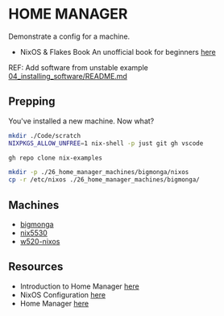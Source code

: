 # HOME MANAGER

Demonstrate a config for a machine.  

- NixOS & Flakes Book An unofficial book for beginners [here](https://nixos-and-flakes.thiscute.world/)

REF: Add software from unstable example [04_installing_software/README.md](../04_installing_software/README.md)  

## Prepping

You've installed a new machine. Now what?

```sh
mkdir ./Code/scratch
NIXPKGS_ALLOW_UNFREE=1 nix-shell -p just git gh vscode

gh repo clone nix-examples

mkdir -p ./26_home_manager_machines/bigmonga/nixos
cp -r /etc/nixos ./26_home_manager_machines/bigmonga/
```

## Machines

- [bigmonga](./bigmonga/README.md)
- [nix5530](./nix5530/README.md)
- [w520-nixos](./w520-nixos/README.md)

## Resources

- Introduction to Home Manager [here](https://nix-community.github.io/home-manager/index.xhtml#ch-introduction)
- NixOS Configuration [here](https://sanatanhalder.com/blog/nixos-configuration/)
- Home Manager [here](https://nixos.wiki/wiki/Home_Manager)
